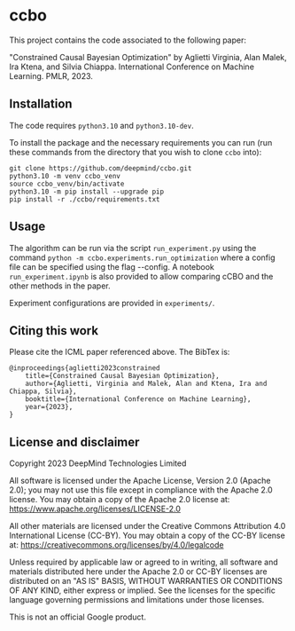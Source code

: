 # ccbo

This project contains the code associated to the following paper:

"Constrained Causal Bayesian Optimization" by Aglietti Virginia, Alan Malek, Ira Ktena, and Silvia Chiappa.
International Conference on Machine Learning. PMLR, 2023.

## Installation
The code requires `python3.10` and `python3.10-dev`.

To install the package and the necessary requirements you can run (run these
commands from the directory that you wish to clone `ccbo` into):

```shell
git clone https://github.com/deepmind/ccbo.git
python3.10 -m venv ccbo_venv
source ccbo_venv/bin/activate
python3.10 -m pip install --upgrade pip
pip install -r ./ccbo/requirements.txt
```

## Usage

The algorithm can be run via the script `run_experiment.py` using the command
`python -m ccbo.experiments.run_optimization` where a config file can be
specified using the flag --config. A notebook `run_experiment.ipynb` is
also provided to allow comparing cCBO and the other methods in the paper.

Experiment configurations are provided in `experiments/`.

## Citing this work

Please cite the ICML paper referenced above. The BibTex is:

    @inproceedings{aglietti2023constrained
        title={Constrained Causal Bayesian Optimization},
        author={Aglietti, Virginia and Malek, Alan and Ktena, Ira and Chiappa, Silvia},
        booktitle={International Conference on Machine Learning},
        year={2023},
    }

## License and disclaimer

Copyright 2023 DeepMind Technologies Limited

All software is licensed under the Apache License, Version 2.0 (Apache 2.0);
you may not use this file except in compliance with the Apache 2.0 license.
You may obtain a copy of the Apache 2.0 license at:
https://www.apache.org/licenses/LICENSE-2.0

All other materials are licensed under the Creative Commons Attribution 4.0
International License (CC-BY). You may obtain a copy of the CC-BY license at:
https://creativecommons.org/licenses/by/4.0/legalcode

Unless required by applicable law or agreed to in writing, all software and
materials distributed here under the Apache 2.0 or CC-BY licenses are
distributed on an "AS IS" BASIS, WITHOUT WARRANTIES OR CONDITIONS OF ANY KIND,
either express or implied. See the licenses for the specific language governing
permissions and limitations under those licenses.

This is not an official Google product.
